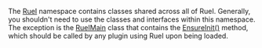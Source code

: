 The [RueI](./RueI.html) namespace contains classes shared across all of RueI. Generally, you shouldn't need to use the classes and interfaces within this namespace. The exception is the [RueIMain](./RueI.RueIMain.html) class that
contains the [EnsureInit()](./RueI.RueIMain.html?q=Ensure#RueI_RueIMain_EnsureInit) method, which should be called by any plugin using RueI upon being loaded.
